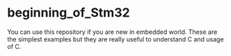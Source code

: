 # beginning_of_Stm32
You can use this repository if you are new in embedded world.
These are the simplest examples but they are really useful to understand C and usage of C.
